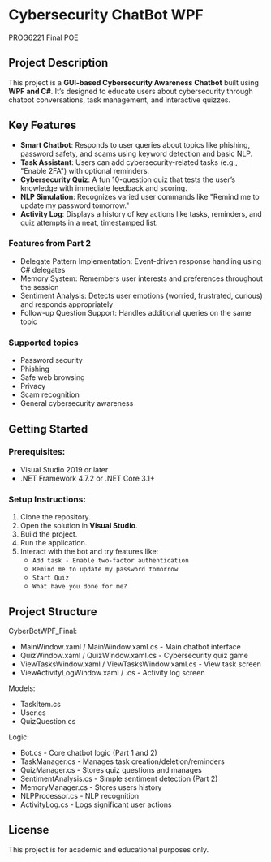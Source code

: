 
# Cybersecurity ChatBot WPF

PROG6221 Final POE


## Project Description
This project is a **GUI-based Cybersecurity Awareness Chatbot** built using **WPF and C#**. It’s designed to educate users about cybersecurity through chatbot conversations, task management, and interactive quizzes.

## Key Features
- **Smart Chatbot**: Responds to user queries about topics like phishing, password safety, and scams using keyword detection and basic NLP.
- **Task Assistant**: Users can add cybersecurity-related tasks (e.g., "Enable 2FA") with optional reminders.
- **Cybersecurity Quiz**: A fun 10-question quiz that tests the user’s knowledge with immediate feedback and scoring.
- **NLP Simulation**: Recognizes varied user commands like "Remind me to update my password tomorrow."
- **Activity Log**: Displays a history of key actions like tasks, reminders, and quiz attempts in a neat, timestamped list.

### Features from Part 2
- Delegate Pattern Implementation: Event-driven response handling using C# delegates
- Memory System: Remembers user interests and preferences throughout the session
- Sentiment Analysis: Detects user emotions (worried, frustrated, curious) and responds appropriately
- Follow-up Question Support: Handles additional queries on the same topic

### Supported topics
- Password security
- Phishing
- Safe web browsing
- Privacy
- Scam recognition
- General cybersecurity awareness

## Getting Started

### Prerequisites:

- Visual Studio 2019 or later
- .NET Framework 4.7.2 or .NET Core 3.1+

### Setup Instructions:

1. Clone the repository.
2. Open the solution in **Visual Studio**.
3. Build the project.
4. Run the application.
5. Interact with the bot and try features like:
   - `Add task - Enable two-factor authentication`
   - `Remind me to update my password tomorrow`
   - `Start Quiz`
   - `What have you done for me?`
## Project Structure
CyberBotWPF_Final:
- MainWindow.xaml / MainWindow.xaml.cs - Main chatbot interface
- QuizWindow.xaml / QuizWindow.xaml.cs - Cybersecurity quiz game
- ViewTasksWindow.xaml / ViewTasksWindow.xaml.cs - View task screen
- ViewActivityLogWindow.xaml / .cs - Activity log screen

Models:
- TaskItem.cs
- User.cs
- QuizQuestion.cs

Logic:
- Bot.cs - Core chatbot logic (Part 1 and 2)
- TaskManager.cs - Manages task creation/deletion/reminders
- QuizManager.cs - Stores quiz questions and manages
- SentimentAnalysis.cs - Simple sentiment detection (Part 2)
- MemoryManager.cs - Stores users history
- NLPProcessor.cs - NLP recognition
- ActivityLog.cs - Logs significant user actions
  
## License

This project is for academic and educational purposes only.
